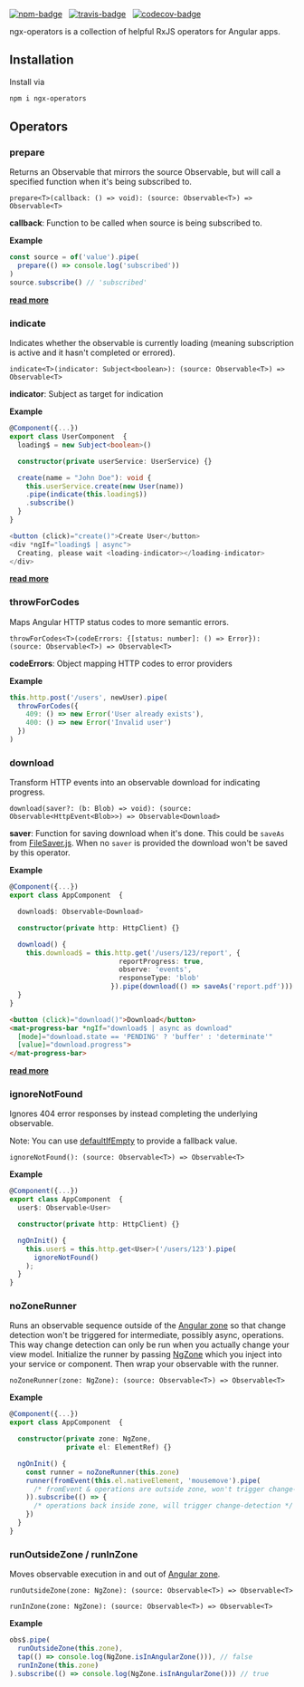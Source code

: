 [![npm-badge](https://img.shields.io/npm/v/ngx-operators.svg?style=flat-square)](https://www.npmjs.com/package/ngx-operators)
&nbsp;
[![travis-badge](https://img.shields.io/travis/nilsmehlhorn/ngx-operators/master.svg?style=flat-square)](https://travis-ci.org/nilsmehlhorn/ngx-operators)
&nbsp;
[![codecov-badge](https://codecov.io/gh/nilsmehlhorn/ngx-operators/branch/master/graph/badge.svg)](https://codecov.io/gh/nilsmehlhorn/ngx-operators)

ngx-operators is a collection of helpful RxJS operators for Angular apps.

## Installation

Install via
```bash
npm i ngx-operators
```

## Operators

### prepare

Returns an Observable that mirrors the source Observable, but will call a specified function when it's being subscribed to.

`prepare<T>(callback: () => void): (source: Observable<T>) => Observable<T>`

**callback**: Function to be called when source is being subscribed to.

**Example**
```typescript
const source = of('value').pipe(
  prepare(() => console.log('subscribed'))
)
source.subscribe() // 'subscribed'
```

[__read more__](https://nils-mehlhorn.de/posts/indicating-loading-the-right-way-in-angular)

### indicate

Indicates whether the observable is currently loading (meaning subscription is active and it hasn't completed or errored).
 
`indicate<T>(indicator: Subject<boolean>): (source: Observable<T>) => Observable<T>`

**indicator**: Subject as target for indication

**Example**
```typescript
@Component({...})
export class UserComponent  {
  loading$ = new Subject<boolean>()

  constructor(private userService: UserService) {}

  create(name = "John Doe"): void {
    this.userService.create(new User(name))
    .pipe(indicate(this.loading$))
    .subscribe()
  }
}
```
```typescript
<button (click)="create()">Create User</button>
<div *ngIf="loading$ | async">
  Creating, please wait <loading-indicator></loading-indicator>
</div>
```

[__read more__](https://nils-mehlhorn.de/posts/indicating-loading-the-right-way-in-angular)

### throwForCodes

Maps Angular HTTP status codes to more semantic errors.

`throwForCodes<T>(codeErrors: {[status: number]: () => Error}): (source: Observable<T>) => Observable<T>`

**codeErrors**: Object mapping HTTP codes to error providers

**Example**

```typescript
this.http.post('/users', newUser).pipe(
  throwForCodes({
    409: () => new Error('User already exists'),
    400: () => new Error('Invalid user')
  })
)
```

### download

Transform HTTP events into an observable download for indicating progress.

`download(saver?: (b: Blob) => void): (source: Observable<HttpEvent<Blob>>) => Observable<Download>`

**saver**: Function for saving download when it's done. This could be `saveAs` from [FileSaver.js](https://github.com/eligrey/FileSaver.js). When no `saver` is provided the download won't be saved by this operator.

**Example**

```typescript
@Component({...})
export class AppComponent  {

  download$: Observable<Download>

  constructor(private http: HttpClient) {}

  download() {
    this.download$ = this.http.get('/users/123/report', {
                           reportProgress: true,
                           observe: 'events',
                           responseType: 'blob'
                         }).pipe(download(() => saveAs('report.pdf')))
  }
}
```
```html
<button (click)="download()">Download</button>
<mat-progress-bar *ngIf="download$ | async as download"
  [mode]="download.state == 'PENDING' ? 'buffer' : 'determinate'" 
  [value]="download.progress">
</mat-progress-bar>
```

[__read more__](https://nils-mehlhorn.de/posts/angular-file-download-progress)


### ignoreNotFound

Ignores 404 error responses by instead completing the underlying observable.

Note: You can use [defaultIfEmpty](https://rxjs-dev.firebaseapp.com/api/operators/defaultIfEmpty) to provide a fallback value.

`ignoreNotFound(): (source: Observable<T>) => Observable<T>`

**Example**

```typescript
@Component({...})
export class AppComponent  {
  user$: Observable<User>

  constructor(private http: HttpClient) {}

  ngOnInit() {
    this.user$ = this.http.get<User>('/users/123').pipe(
      ignoreNotFound()
    );
  }
}
```

### noZoneRunner

Runs an observable sequence outside of the [Angular zone](https://angular.io/guide/zone) so that change detection won't be triggered for intermediate, possibly async, operations. This way change detection can only be run when you actually change your view model. Initialize the runner by passing [NgZone](https://angular.io/api/core/NgZone) which you inject into your service or component. Then wrap your observable with the runner.

`noZoneRunner(zone: NgZone): (source: Observable<T>) => Observable<T>`

**Example**
```typescript
@Component({...})
export class AppComponent  {

  constructor(private zone: NgZone,
              private el: ElementRef) {}

  ngOnInit() {
    const runner = noZoneRunner(this.zone)
    runner(fromEvent(this.el.nativeElement, 'mousemove').pipe(
      /* fromEvent & operations are outside zone, won't trigger change-detection */
    )).subscribe(() => {
      /* operations back inside zone, will trigger change-detection */
    })
  }
}
```
### runOutsideZone / runInZone

Moves observable execution in and out of [Angular zone](https://angular.io/guide/zone).

`runOutsideZone(zone: NgZone): (source: Observable<T>) => Observable<T>`

`runInZone(zone: NgZone): (source: Observable<T>) => Observable<T>`

**Example**

```typescript
obs$.pipe(
  runOutsideZone(this.zone),
  tap(() => console.log(NgZone.isInAngularZone())), // false
  runInZone(this.zone)
).subscribe(() => console.log(NgZone.isInAngularZone())) // true
```


